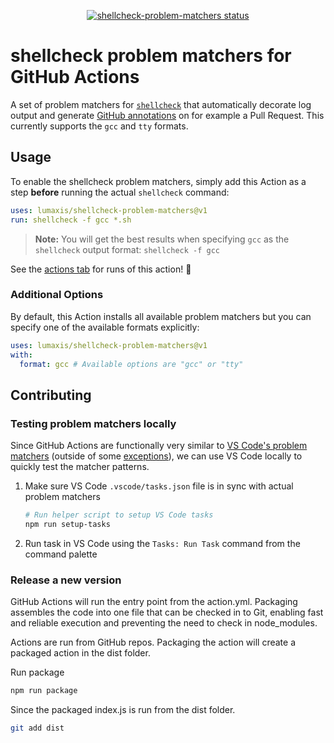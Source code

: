 
<p align="center">
  <a href="https://github.com/lumaxis/shellcheck-problem-matchers/actions"><img alt="shellcheck-problem-matchers status" src="https://github.com/lumaxis/shellcheck-problem-matchers/workflows/Test%20shellcheck%20problem%20matchers/badge.svg"></a>
</p>

# shellcheck problem matchers for GitHub Actions

A set of problem matchers for [`shellcheck`](https://github.com/koalaman/shellcheck) that automatically decorate log output and generate [GitHub annotations](https://help.github.com/en/github/collaborating-with-issues-and-pull-requests/about-status-checks) on for example a Pull Request.
This currently supports the `gcc` and `tty` formats.

## Usage

To enable the shellcheck problem matchers, simply add this Action as a step **before** running the actual `shellcheck` command:

```yaml
uses: lumaxis/shellcheck-problem-matchers@v1
run: shellcheck -f gcc *.sh
```

> **Note:** You will get the best results when specifying `gcc` as the `shellcheck` output format: `shellcheck -f gcc`

See the [actions tab](https://github.com/lumaxis/shellcheck-problem-matchers/actions) for runs of this action! :rocket:

### Additional Options

By default, this Action installs all available problem matchers but you can specify one of the available formats explicitly:

```yaml
uses: lumaxis/shellcheck-problem-matchers@v1
with:
  format: gcc # Available options are "gcc" or "tty"
```

## Contributing

### Testing problem matchers locally

Since GitHub Actions are functionally very similar to [VS Code's problem matchers]() (outside of some [exceptions](https://github.com/actions/runner/blob/master/docs/adrs/0276-problem-matchers.md#where-we-diverge-from-vscode)), we can use VS Code locally to quickly test the matcher patterns.

1. Make sure VS Code `.vscode/tasks.json` file is in sync with actual problem matchers
    ```sh
    # Run helper script to setup VS Code tasks
    npm run setup-tasks
    ```
1. Run task in VS Code using the `Tasks: Run Task` command from the command palette


### Release a new version

GitHub Actions will run the entry point from the action.yml. Packaging assembles the code into one file that can be checked in to Git, enabling fast and reliable execution and preventing the need to check in node_modules.

Actions are run from GitHub repos.  Packaging the action will create a packaged action in the dist folder.

Run package

```bash
npm run package
```

Since the packaged index.js is run from the dist folder.

```bash
git add dist
```
